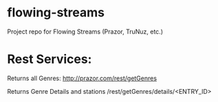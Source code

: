 # flowing-streams
Project repo for Flowing Streams (Prazor, TruNuz, etc.)

# Rest Services:

Returns all Genres:  http://prazor.com/rest/getGenres

Returns Genre Details and stations /rest/getGenres/details/<ENTRY_ID>
